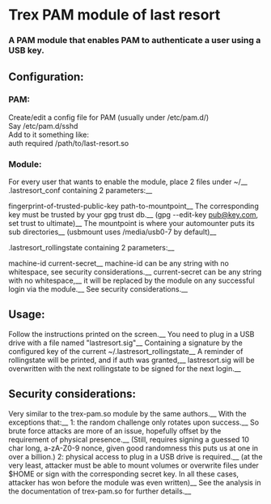 # Trex PAM module of last resort

### A PAM module that enables PAM to authenticate a user using a USB key.

## Configuration:
### PAM:
Create/edit a config file for PAM (usually under /etc/pam.d/)  
Say /etc/pam.d/sshd  
Add to it something like:  
auth	required	/path/to/last-resort.so  
### Module:
For every user that wants to enable the module, place 2 files under ~/__
.lastresort_conf
containing 2 parameters:__

fingerprint-of-trusted-public-key path-to-mountpoint__
The corresponding key must be trusted by your gpg trust db.__
(gpg --edit-key pub@key.com, set trust to ultimate)__
The mountpoint is where your automounter puts its sub directories__
(usbmount uses /media/usb0-7 by default)__

.lastresort_rollingstate
containing 2 parameters:__

machine-id current-secret__
machine-id can be any string with no whitespace, see security considerations.__
current-secret can be any string with no whitespace,__
it will be replaced by the module on any successful login via the module.__
See security considerations.__

## Usage:
Follow the instructions printed on the screen.__
You need to plug in a USB drive with a file named "lastresort.sig"__
Containing a signature by the configured key of the current ~/.lastresort_rollingstate__
A reminder of rollingstate will be printed, and if auth was granted,__
lastresort.sig will be overwritten with the next rollingstate to be signed for the next login.__

## Security considerations:
Very similar to the trex-pam.so module by the same authors.__
With the exceptions that:__
1: the random challenge only rotates upon success.__
So brute force attacks are more of an issue, hopefully offset by the requirement of physical presence.__
(Still, requires signing a guessed 10 char long, a-zA-Z0-9 nonce, given good randomness this puts us at one in over a billion.)
2: physical access to plug in a USB drive is required.__
(at the very least, attacker must be able to mount volumes or overwrite files under $HOME or sign with the corresponding secret key. In all these cases, attacker has won before the module was even written)__
See the analysis in the documentation of trex-pam.so for further details.__
